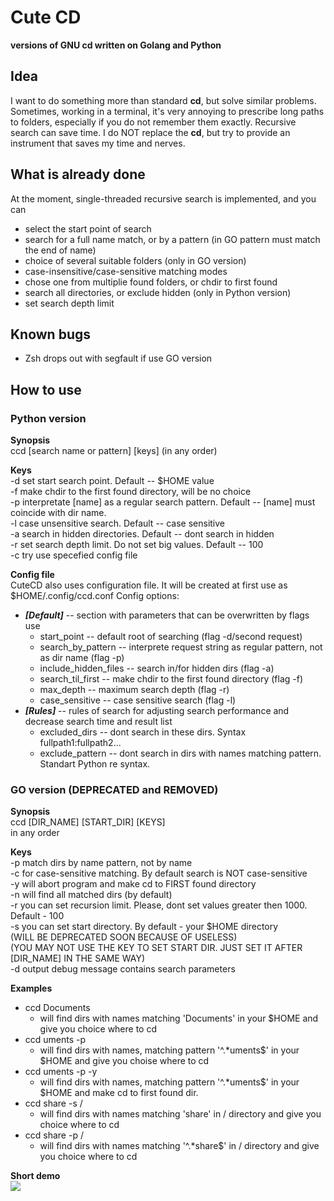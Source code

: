 # Cute CD
**versions of GNU cd written on Golang and Python**
## Idea
I want to do something more than standard **cd**, but solve similar problems. Sometimes, working in a terminal, it's very annoying to prescribe long paths to folders, especially if you do not remember them exactly. Recursive search can save time. I do NOT replace the **cd**, but try to provide an instrument that saves my time and nerves.

## What is already done
At the moment, single-threaded recursive search is implemented, and you can
* select the start point of search
* search for a full name match, or by a pattern (in GO pattern must match the end of name)
* choice of several suitable folders (only in GO version)
* case-insensitive/case-sensitive matching modes
* chose one from multiplie found folders, or chdir to first found
* search all directories, or exclude hidden (only in Python version)
* set search depth limit

## Known bugs
* Zsh drops out with segfault if use GO version

## How to use
### Python version
**Synopsis**<br>
    ccd [search name or pattern] [keys] (in any order)

**Keys**<br>
    -d <path>	set start search point. Default -- $HOME value<br>
    -f		make chdir to the first found directory, will be no choice<br>
    -p		interpretate [name] as a regular search pattern. Default -- [name] must coincide with dir name.<br>
    -l 		case unsensitive search. Default -- case sensitive<br>
    -a		search in hidden directories. Default -- dont search in hidden<br>
    -r <value>	set search depth limit. Do not set big values. Default -- 100<br>
    -c <path>	try use specefied config file

**Config file**<br>
CuteCD also uses configuration file. It will be created at first use as $HOME/.config/ccd.conf
Config options:
* ***[Default]*** -- section with parameters that can be overwritten by flags use
  * start_point -- default root of searching (flag -d/second request)
  * search_by_pattern -- interprete request string as regular pattern, not as dir name (flag -p)
  * include_hidden_files -- search in/for hidden dirs (flag -a)
  * search_til_first -- make chdir to the first found directory (flag -f)
  * max_depth -- maximum search depth (flag -r)
  * case_sensitive -- case sensitive search (flag -l)
* ***[Rules]*** -- rules of search for adjusting search performance and decrease search time and result list
  * excluded_dirs -- dont search in these dirs. Syntax fullpath1:fullpath2...
  * exclude_pattern -- dont search in dirs with names matching pattern. Standart Python re syntax.

### GO version (**DEPRECATED and REMOVED**)
**Synopsis**<br>
    ccd [DIR_NAME] [START_DIR] [KEYS]<br>
  in any order<br>

**Keys**<br>
-p 		match dirs by name pattern, not by name<br>
-c    	for case-sensitive matching. By default search is NOT case-sensitive<br>
-y    	will abort program and make cd to FIRST found directory<br>
-n    	will find all matched dirs (by default)<br>
-r    	you can set recursion limit. Please, dont set values greater then 1000. Default - 100<br>
-s    	you can set start directory. By default - your $HOME directory<br>
          		(WILL BE DEPRECATED SOON BECAUSE OF USELESS)<br>
          		(YOU MAY NOT USE THE KEY TO SET START DIR. JUST SET IT AFTER [DIR_NAME] IN THE SAME WAY)<br>
-d    	output debug message contains search parameters<br>

**Examples**<br>
* ccd Documents<br>
  * will find dirs with names matching 'Documents' in your $HOME and give you choice where to cd<br>
* ccd uments -p<br>
  * will find dirs with names, matching pattern '^.*uments$' in your $HOME and give you choise where to cd<br>
* ccd uments -p -y<br>
  * will find dirs with names, matching pattern '^.*uments$' in your $HOME and make cd to first found dir.<br>
* ccd share -s /<br>
  * will find dirs with names matching 'share' in / directory and give you choice where to cd<br>
* ccd share -p /<br>
  * will find dirs with names matching '^.*share$' in / directory and give you choice where to cd<br>

**Short demo**<br>
<img src='https://i.imgur.com/TLr4Gzo.gif'/>
